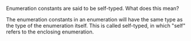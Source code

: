  Enumeration constants are said to be self-typed. What does this mean?

The enumeration constants in an enumeration will have the same type as the type of the enumeration itself. This is called self-typed, in which "self" refers to the enclosing enumeration.
